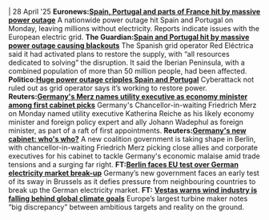 | 28 April '25
**Euronews:[Spain, Portugal and parts of France hit by massive power outage](https://www.euronews.com/my-europe/2025/04/28/spain-portugal-and-parts-of-france-hit-by-massive-power-outage)**
A nationwide power outage hit Spain and Portugal on Monday, leaving millions without electricity. Reports indicate issues with the European electric grid.
**The Guardian:[Spain and Portugal hit by massive power outage causing blackouts](https://www.theguardian.com/world/2025/apr/28/spain-portugal-power-outage)**
The Spanish grid operator Red Eléctrica said it had activated plans to restore the supply, with “all resources dedicated to solving” the disruption. It said the Iberian Peninsula, with a combined population of more than 50 million people, had been affected.
**Politico:[Huge power outage cripples Spain and Portugal](https://www.politico.eu/article/huge-blackouts-cripple-power-supply-in-spain-and-portugal/)**
Cyberattack not ruled out as grid operator says it’s working to restore power.
**Reuters:[Germany's Merz names utility executive as economy minister among first cabinet picks](https://www.reuters.com/world/europe/germany-taps-utility-executive-reiche-economy-minister-2025-04-28/)**
Germany's Chancellor-in-waiting Friedrich Merz on Monday named utility executive Katherina Reiche as his likely economy minister and foreign policy expert and ally Johann Wadephul as foreign minister, as part of a raft of first appointments.
**Reuters:[Germany's new cabinet: who's who?](https://www.reuters.com/world/europe/whos-who-germanys-new-cabinet-2025-04-28/)**
A new coalition government is taking shape in Berlin, with chancellor-in-waiting Friedrich Merz picking close allies and corporate executives for his cabinet to tackle Germany's economic malaise amid trade tensions and a surging far right.
**FT:**[**Berlin faces EU test over German electricity market break-up**](https://www.ft.com/content/06926906-6c3a-450a-8656-ec2016cca96e)
Germany’s new government faces an early test of its sway in Brussels as it defies pressure from neighbouring countries to break up the German electricity market.
**FT:** [**Vestas warns wind industry is falling behind global climate goals**](https://www.ft.com/content/6e0702c9-1ae6-4242-8037-7e21be69e077)
Europe’s largest turbine maker notes “big discrepancy” between ambitious targets and reality on the ground.
